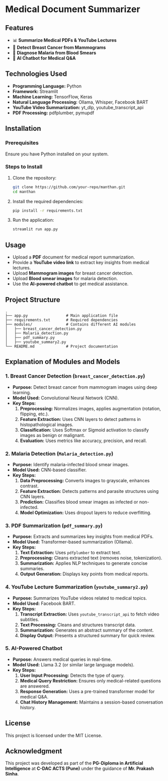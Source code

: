 # Medical Document Summarizer

## Features

- 📊 **Summarize Medical PDFs & YouTube Lectures**
- 🩻 **Detect Breast Cancer from Mammograms**
- 🦠 **Diagnose Malaria from Blood Smears**
- 💬 **AI Chatbot for Medical Q&A**

## Technologies Used

- **Programming Language:** Python
- **Framework:** Streamlit
- **Machine Learning:** TensorFlow, Keras
- **Natural Language Processing:** Ollama, Whisper, Facebook BART
- **YouTube Video Summarization:** yt_dlp, youtube_transcript_api
- **PDF Processing:** pdfplumber, pymupdf

## Installation

### Prerequisites

Ensure you have Python installed on your system.

### Steps to Install

1. Clone the repository:
   ```bash
   git clone https://github.com/your-repo/manthan.git
   cd manthan
   ```
2. Install the required dependencies:
   ```bash
   pip install -r requirements.txt
   ```
3. Run the application:
   ```bash
   streamlit run app.py
   ```

## Usage

- Upload a **PDF** document for medical report summarization.
- Provide a **YouTube video link** to extract key insights from medical lectures.
- Upload **Mammogram images** for breast cancer detection.
- Upload **Blood smear images** for malaria detection.
- Use the **AI-powered chatbot** to get medical assistance.

## Project Structure

```
.
├── app.py                 # Main application file
├── requirements.txt       # Required dependencies
├── modules/               # Contains different AI modules
│   ├── breast_cancer_detection.py
│   ├── Malaria_detection.py
│   ├── pdf_summary.py
│   ├── youtube_summary2.py
└── README.md              # Project documentation
```

## Explanation of Modules and Models

### 1. Breast Cancer Detection (`breast_cancer_detection.py`)
- **Purpose:** Detect breast cancer from mammogram images using deep learning.
- **Model Used:** Convolutional Neural Network (CNN).
- **Key Steps:**
  1. **Preprocessing:** Normalizes images, applies augmentation (rotation, flipping, etc.).
  2. **Feature Extraction:** Uses CNN layers to detect patterns in histopathological images.
  3. **Classification:** Uses Softmax or Sigmoid activation to classify images as benign or malignant.
  4. **Evaluation:** Uses metrics like accuracy, precision, and recall.

### 2. Malaria Detection (`Malaria_detection.py`)
- **Purpose:** Identify malaria-infected blood smear images.
- **Model Used:** CNN-based classifier.
- **Key Steps:**
  1. **Data Preprocessing:** Converts images to grayscale, enhances contrast.
  2. **Feature Extraction:** Detects patterns and parasite structures using CNN layers.
  3. **Prediction:** Classifies blood smear images as infected or non-infected.
  4. **Model Optimization:** Uses dropout layers to reduce overfitting.

### 3. PDF Summarization (`pdf_summary.py`)
- **Purpose:** Extracts and summarizes key insights from medical PDFs.
- **Model Used:** Transformer-based summarization (Ollama).
- **Key Steps:**
  1. **Text Extraction:** Uses `pdfplumber` to extract text.
  2. **Preprocessing:** Cleans extracted text (removes noise, tokenization).
  3. **Summarization:** Applies NLP techniques to generate concise summaries.
  4. **Output Generation:** Displays key points from medical reports.

### 4. YouTube Lecture Summarization (`youtube_summary2.py`)
- **Purpose:** Summarizes YouTube videos related to medical topics.
- **Model Used:** Facebook BART.
- **Key Steps:**
  1. **Transcript Extraction:** Uses `youtube_transcript_api` to fetch video subtitles.
  2. **Text Processing:** Cleans and structures transcript data.
  3. **Summarization:** Generates an abstract summary of the content.
  4. **Display Output:** Presents a structured summary for quick review.

### 5. AI-Powered Chatbot
- **Purpose:** Answers medical queries in real-time.
- **Model Used:** Llama 3.2 (or similar large language models).
- **Key Steps:**
  1. **User Input Processing:** Detects the type of query.
  2. **Medical Query Restriction:** Ensures only medical-related questions are answered.
  3. **Response Generation:** Uses a pre-trained transformer model for medical Q&A.
  4. **Chat History Management:** Maintains a session-based conversation history.



## License

This project is licensed under the MIT License.

## Acknowledgment

This project was developed as part of the **PG-Diploma in Artificial Intelligence** at **C-DAC ACTS (Pune)** under the guidance of **Mr. Prakash Sinha**.

